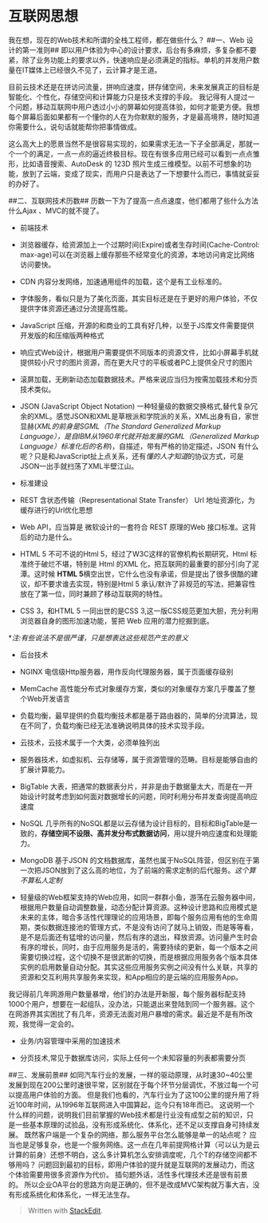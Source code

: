 互联网思想
==========
我在想，现在的Web技术和所谓的全栈工程师，都在做些什么？
##一、Web 设计的第一准则##
即以用户体验为中心的设计要求，后台有多麻烦，多复杂都不要紧，除了业务功能上的要求以外，快速响应是必须满足的指标。单机的并发用户数量在IT媒体上已经很久不见了，云计算才是王道。

目前云技术还是在拼访问流量，拼响应速度，拼存储空间，未来发展真正的目标是智能化、个性化，存储空间和计算能力只是技术支撑的手段。
我记得有人提过一个问题，移动互联网中用户透过小小的屏幕如何提高体验，如何才能更方便。我想每个屏幕后面如果都有一个懂你的人在为你默默的服务，才是最高境界，随时知道你需要什么，说句话就能帮你把事情做成。

这么高大上的愿景当然不是很容易实现的，如果需求无法一下子全部满足，那就一个一个的满足，一点一点的逼近终极目标。现在有很多应用已经可以看到一点点雏形，比如语音搜索、AutoDesk 的 123D 照片生成三维模型。以前不可想象的功能，放到了云端，变成了现实，而用户只是表达了一下想要什么而已，事情就妥妥的办好了。

##二、互联网技术历数##
历数一下为了提高一点点速度，他们都用了些什么方法
什么Ajax 、MVC的就不提了。

- 前端技术
 - 浏览器缓存，给资源加上一个过期时间(Expire)或者生存时间(Cache-Control: max-age)可以在浏览器上缓存那些不经常变化的资源，本地访问肯定比网络访问要快。
 - CDN 内容分发网络，加速通用组件的加载，这个是有工业标准的。
 - 字体服务，看似只是为了美化页面，其实目标还是在于更好的用户体验，不仅提供字体资源还通过分流提高性能。
 - JavaScript 压缩，开源的和商业的工具有好几种，以至于JS库文件需要提供开发版的和压缩版两种格式
 - 响应式Web设计，根据用户需要提供不同版本的资源文件，比如小屏幕手机就提供较小尺寸的图片资源，而在更大尺寸的平板或者PC上提供全尺寸的图片
 - 滚屏加载，无刷新动态加载数据技术。严格来说应当归为按需加载技术和分页技术类似。
 - JSON (JavaScript Object Notation) 一种轻量级的数据交换格式,替代复杂冗余的XML。感觉JSON和XML是草根派和学院派的关系，XML出身有自，家世显赫(*XML的前身是SGML（The Standard Generalized Markup Language），是自IBM从1960年代就开始发展的GML（Generalized Markup Language）标准化后的名称*)，自描述，带有严格的协定描述，JSON 有什么呢？只是和JavaScript扯上点关系，还有*懂的人才知道*的协议方式，可是JSON一出手就扫荡了XML半壁江山。

- 标准建设
 - REST 含状态传输（Representational State Transfer） Url 地址资源化，为缓存进行的Url优化思想
 - Web API，应当算是 微软设计的一套符合 REST 原理的Web 接口标准。这背后的动力是什么。
 - HTML 5 不可不说的Html 5，经过了W3C这样的官僚机构长期研究，Html 标准终于破烂不堪，特别是 Html 的XML 化，把互联网的最重要的部分引向了泥潭。这时候 **HTML 5**横空出世，它什么也没有承诺，但是提出了很多很酷的建议，却不要求谁去实现，特别是Html 5 承认/默许了非规范的写法，把兼容性放在了第一位，同时兼顾了移动互联网的特性。
 - CSS 3，和HTML 5 一同出世的是CSS 3,这一版CSS规范更加大胆，充分利用浏览器自身的图形加速功能，誓把 Web 应用的潜力挖掘到底。

**注:有些说法不是很严谨，只是想表达这些规范产生的意义*
  
- 后台技术
 - NGINX 电信级Http服务器，用作反向代理服务器，属于页面缓存级别
 - MemCache 高性能分布式对象缓存方案，类似的对象缓存方案几乎覆盖了整个Web开发语言
 - 负载均衡，最早提供的负载均衡技术都是基于路由器的，简单的分流算法，现在不同了，负载均衡已经无法准确说明具体的技术实现手段。
 
- 云技术，云技术属于一个大类，必须单独列出
 - 服务器技术，如虚拟机、云存储等，属于资源管理的范畴。目标是能够自由的扩展计算能力。
 - BigTable 大表，把通常的数据表分片，并非是由于数据量太大，而是在一开始设计时就考虑到如何面对数据增长的问题，同时利用分布并发查询提高响应速度
 - NoSQL 几乎所有的NoSQL都是以云存储为设计目标的，目标和BigTable是一致的，**存储空间不设限、高并发分布式数据访问**，用以提升响应速度和处理能力。
 - MongoDB 基于JSON 的文档数据库，虽然也属于NoSQL阵营，但区别在于第一次把JSON放到了这么高的地位，为了前端的需求定制的后代服务。*这个算不算私人定制*

 - 轻量级的Web框架支持的Web应用，如同一群群小鱼，游荡在云服务器中间，根据用户数量自动调整数量，动态分配计算资源。这种设计思路和应用模式是未来的主体，暗合多活性代理理论的应用场景，即每个服务应用有他的生命周期，类似数据连接池的管理方式，不是没有访问了就马上销毁，而是等等看，是不是后面还有猛增的访问量，然后有序的退出，释放资源。访问量产生时会有序的增长，同时，由于应用服务是活的，需要持续的更新，每一个版本之间需要切换过程，这个切换不是很武断的切换，而是根据应用服务各个版本具体实例的启用数量自动分配。其实这些应用服务实例之间没有什么关联，共享的资源和交互利用共享服务来实现，和App相应的是云端的应用服务App。
 
我记得前几年网游用户数量暴增，他们的办法是开新服，每个服务器标配支持1000个用户，想要在一起组队，没办法，只能退出来登陆到同一个服务器。这个在网游界其实困扰了有几年，资源无法面对用户暴增的需求。最近是不是有所改观，我觉得一定会的。


- 业务/内容管理中采用的加速技术

 - 分页技术,常见于数据库访问，实际上任何一个未知容量的列表都需要分页


##三、发展前景##
如同汽车行业的发展，一样的驱动原理，从时速30~40公里发展到现在200公里时速很平常，区别就在于每个环节分层调优，不放过每一个可以提高用户体验的方面。
但是我们也看的，汽车行业为了这100公里的提升用了将近100年时间，从1996年互联网进入中国算起，迄今只有18年而已。
这说明一个什么样的问题，说明我们目前掌握的Web技术都是行业没有成型之前的知识，只是一些基本原理的试验品，没有形成系统化、体系化，还不足以支撑自身可持续发展。
既然客户端是一个复杂的网络，那么服务平台怎么能够是单一的站点呢？
应当也是足够复杂，也是一个服务网络。这一点在几年前提网格计算（可以认为是云计算的前身）还想不明白，这么多计算机怎么安排调度呢，几个T的存储空间都不够用吗？
问题回到最初的目标，即用户体验的提升就是互联网的发展动力，而这个体验需要用很多资源作为代价。
插句题外话，活性多代理技术还是很有前景的。
所以企业OA平台的思路方向是正确的，但不是改成MVC架构就万事大吉，没有形成系统化和体系化，一样无法生存。

> Written with [StackEdit](https://stackedit.io/).